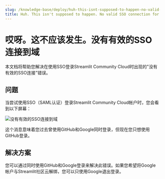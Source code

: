 ```yaml
---
slug: /knowledge-base/deploy/huh-this-isnt-supposed-to-happen-no-valid-sso-connection-for-domain
title: Huh. This isn't supposed to happen. No valid SSO connection for domain
---
```


# 哎呀。这不应该发生。没有有效的SSO连接到域

本文档将帮助您解决在使用SSO登录Streamlit Community Cloud时出现的"没有有效的SSO连接"错误。

## 问题

当尝试使用SSO（SAML认证）登录Streamlit Community Cloud帐户时，您会看到以下屏幕：

![没有有效的SSO连接到域](/images/knowledge-base/no-valid-sso-connection-for-this-domain.png)

这个消息意味着您过去曾使用GitHub和Google同时登录，但现在您只想使用GitHub登录。

## 解决方案

您可以通过同时使用GitHub和Google登录来解决此错误。如果您希望将Google帐户与Streamlit社区云解绑，您可以只使用Google退出登录。